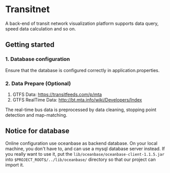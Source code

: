 # Transitnet
A back-end of transit network visualization platform supports data query, speed data calculation and so on.
## Getting started
### 1. Database configuration
Ensure that the database is configured correctly in application.properties.
### 2. Data Prepare (Optional)
1. GTFS Data: https://transitfeeds.com/p/mta
2. GTFS RealTime Data: http://bt.mta.info/wiki/Developers/Index

The real-time bus data is preprocessed by data cleaning, stopping point detection and map-matching.

## Notice for database
Online configuration use oceanbase as backend database. On your local machine, you don't have to, and can use a mysql database server instead.
If you really want to use it, put the `lib/oceanbase/oceanbase-client-1.1.5.jar` into `$PROJECT_ROOT$/../lib/oceanbase/` directory so that our project can import it.